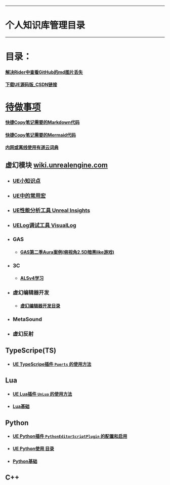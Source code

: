 ___________________________________________________________________________________________
# 个人知识库管理目录

___________________________________________________________________________________________

# 目录：

#### [解决Rider中查看GitHub的md图片丢失](./解决Rider中查看GitHub的md图片丢失.md)

#### [下载UE源码版_CSDN链接](https://blog.csdn.net/qq_39934403/article/details/128050817)


# [待做事项](./TODO.md)

#### [快捷Copy笔记需要的Markdown代码](./MarkdownCopyMenu.md)
#### [快捷Copy笔记需要的Mermaid代码](./Mermaid格式参考.md)
#### [内网或离线使用有道云词典](./有道云词典离线打包.md)

## 虚幻模块 [wiki.unrealengine.com](https://michaeljcole.github.io/wiki.unrealengine.com/)

- ### **[UE小知识点](./UECPP/UE_Tips.md)**
- ### **[UE中的常用宏](./UECPP/CommonMacrosUE.md)**
- ### [UE性能分析工具 Unreal Insights](./UECPP/Unreal_Insights.md)
- ### **[UELog调试工具 VisualLog](./UECPP/UE_VisualLog.md)**

- ### **GAS**

  - #### **[GAS第二季Aura案例(俯视角2.5D暗黑like游戏)](./UECPP/Models/GAS/GAS_2_Aura/MainMenu.md)**

- ### **3C**

  - #### **[ALSv4学习](./UECPP/Models/ALSv4/ALS_Menu.md)**

- ### **虚幻编辑器开发**

  - #### **[虚幻编辑器开发目录](./UECPP/Models/UE_Editor/UE_EditorDevelopment/UE_Editor_001.md)**


- ### **MetaSound**


- ### **虚幻反射**


## TypeScripe(TS)

- #### [**UE  TypeScripe插件 `Puerts` 的使用方法**](./TypeScripe/UE_TypeScripe_Puerts.md)

## Lua

- #### **[UE  Lua插件 `UnLua` 的使用方法](./Lua/UE_Lua_UnLua.md)**
- #### [Lua基础](./Lua/Lua.md)

## Python

- #### [**UE  Python插件 `PythonEditorScriptPlugin` 的配置和启用**](./Python/UE_Python_PythonEditorScriptPlugin.md)
- **[UE  Python使用 目录](./Python/UE_PythonMenu.md)**
- #### **[Python基础](./Python/PythonBasicsMenu.md)**

## C++